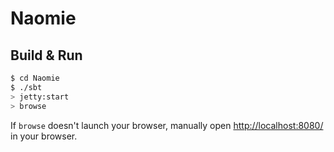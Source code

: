 # Naomie #

## Build & Run ##

```sh
$ cd Naomie
$ ./sbt
> jetty:start
> browse
```

If `browse` doesn't launch your browser, manually open [http://localhost:8080/](http://localhost:8080/) in your browser.
